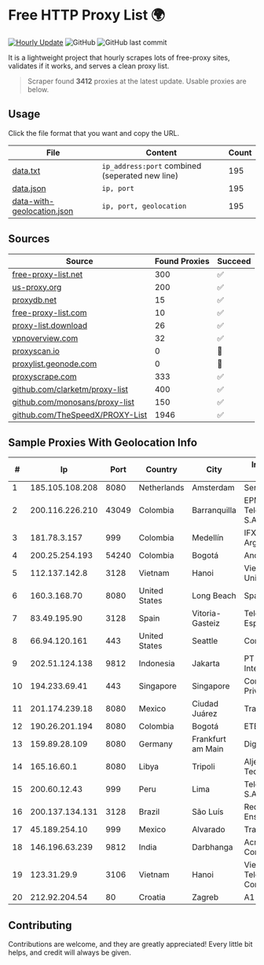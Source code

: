 
# Free HTTP Proxy List 🌍

[![Hourly Update](https://github.com/mertguvencli/http-proxy-list/actions/workflows/main.yml/badge.svg?branch=main)](https://github.com/mertguvencli/http-proxy-list/actions/workflows/main.yml)
![GitHub](https://img.shields.io/github/license/mertguvencli/http-proxy-list)
![GitHub last commit](https://img.shields.io/github/last-commit/mertguvencli/http-proxy-list)

It is a lightweight project that hourly scrapes lots of free-proxy sites, validates if it works, and serves a clean proxy list.


> Scraper found **3412** proxies at the latest update. Usable proxies are below.

## Usage

Click the file format that you want and copy the URL.


|File|Content|Count|
|----|-------|-----|
|[data.txt](https://raw.githubusercontent.com/mertguvencli/http-proxy-list/main/proxy-list/data.txt)|`ip_address:port` combined (seperated new line)|195|
|[data.json](https://raw.githubusercontent.com/mertguvencli/http-proxy-list/main/proxy-list/data.json)|`ip, port`|195|
|[data-with-geolocation.json](https://raw.githubusercontent.com/mertguvencli/http-proxy-list/main/proxy-list/data-with-geolocation.json)|`ip, port, geolocation`|195|

## Sources

|Source|Found Proxies|Succeed|
|------|-------------|-------|
|[free-proxy-list.net](https://free-proxy-list.net)|300|✅|
|[us-proxy.org](https://www.us-proxy.org)|200|✅|
|[proxydb.net](http://proxydb.net)|15|✅|
|[free-proxy-list.com](https://free-proxy-list.com/?page=&port=&type%5B%5D=http&type%5B%5D=https&up_time=0&search=Search)|10|✅|
|[proxy-list.download](https://www.proxy-list.download/HTTP)|26|✅|
|[vpnoverview.com](https://vpnoverview.com/privacy/anonymous-browsing/free-proxy-servers)|32|✅|
|[proxyscan.io](https://www.proxyscan.io)|0|🚫|
|[proxylist.geonode.com](https://proxylist.geonode.com/api/proxy-list?limit=300&page=1&sort_by=lastChecked&sort_type=desc&protocols=http,https)|0|🚫|
|[proxyscrape.com](https://api.proxyscrape.com/v2/?request=displayproxies&protocol=http&timeout=10000&country=all&ssl=all&anonymity=all)|333|✅|
|[github.com/clarketm/proxy-list](https://raw.githubusercontent.com/clarketm/proxy-list/master/proxy-list-raw.txt)|400|✅|
|[github.com/monosans/proxy-list](https://raw.githubusercontent.com/monosans/proxy-list/main/proxies/http.txt)|150|✅|
|[github.com/TheSpeedX/PROXY-List](https://raw.githubusercontent.com/TheSpeedX/PROXY-List/master/http.txt)|1946|✅|


## Sample Proxies With Geolocation Info

|#|Ip|Port|Country|City|Internet Service Provider|
|-|--|----|-------|----|-------------------------|
|1|185.105.108.208|8080|Netherlands|Amsterdam|Serverius|
|2|200.116.226.210|43049|Colombia|Barranquilla|EPM Telecomunicaciones S.A. E.S.P|
|3|181.78.3.157|999|Colombia|Medellín|IFX Networks Argentina S.R.L|
|4|200.25.254.193|54240|Colombia|Bogotá|Andinet ON Line|
|5|112.137.142.8|3128|Vietnam|Hanoi|VietNam National University|
|6|160.3.168.70|8080|United States|Long Beach|Sparklight|
|7|83.49.195.90|3128|Spain|Vitoria-Gasteiz|Telefonica de Espana SAU|
|8|66.94.120.161|443|United States|Seattle|Contabo Inc.|
|9|202.51.124.138|9812|Indonesia|Jakarta|PT iForte Global Internet|
|10|194.233.69.41|443|Singapore|Singapore|Contabo Asia Private Limited|
|11|201.174.239.18|8080|Mexico|Ciudad Juárez|Transtelco Inc|
|12|190.26.201.194|8080|Colombia|Bogotá|ETB - Colombia|
|13|159.89.28.109|8080|Germany|Frankfurt am Main|DigitalOcean, LLC|
|14|165.16.60.1|8080|Libya|Tripoli|Aljeel Aljadeed For Technology|
|15|200.60.12.43|999|Peru|Lima|Telefonica del Peru S.A.A.|
|16|200.137.134.131|3128|Brazil|São Luís|Rede Nacional de Ensino e Pesquisa|
|17|45.189.254.10|999|Mexico|Alvarado|Tracered SA De CV|
|18|146.196.63.239|9812|India|Darbhanga|Acme Diginet Corporation Pvt. Ltd|
|19|123.31.29.9|3106|Vietnam|Hanoi|VietNam Post and Telecom Corporation|
|20|212.92.204.54|80|Croatia|Zagreb|A1 Hrvatska d.o.o|



## Contributing

Contributions are welcome, and they are greatly appreciated! Every
little bit helps, and credit will always be given.

